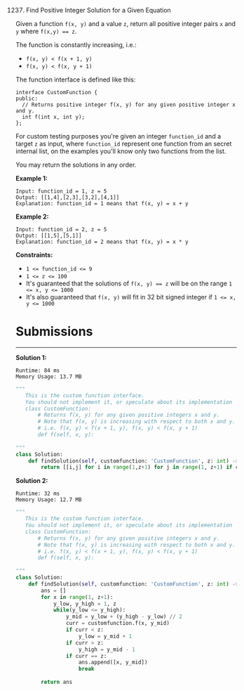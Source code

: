 1237. Find Positive Integer Solution for a Given Equation

Given a function  `f(x, y)` and a value `z`, return all positive integer pairs `x` and `y` where `f(x,y) == z`.

The function is constantly increasing, i.e.:

* `f(x, y) < f(x + 1, y)`
* `f(x, y) < f(x, y + 1)`

The function interface is defined like this: 

```
interface CustomFunction {
public:
  // Returns positive integer f(x, y) for any given positive integer x and y.
  int f(int x, int y);
};
```

For custom testing purposes you're given an integer `function_id` and a target `z` as input, where `function_id` represent one function from an secret internal list, on the examples you'll know only two functions from the list.  

You may return the solutions in any order.

 
**Example 1:**
```
Input: function_id = 1, z = 5
Output: [[1,4],[2,3],[3,2],[4,1]]
Explanation: function_id = 1 means that f(x, y) = x + y
```

**Example 2:**
```
Input: function_id = 2, z = 5
Output: [[1,5],[5,1]]
Explanation: function_id = 2 means that f(x, y) = x * y
```

**Constraints:**

* `1 <= function_id <= 9`
* `1 <= z <= 100`
* It's guaranteed that the solutions of `f(x, y) == z` will be on the range `1 <= x, y <= 1000`
* It's also guaranteed that `f(x, y)` will fit in 32 bit signed integer if `1 <= x, y <= 1000`

# Submissions
---
**Solution 1:**
```
Runtime: 84 ms
Memory Usage: 13.7 MB
```
```python
"""
   This is the custom function interface.
   You should not implement it, or speculate about its implementation
   class CustomFunction:
       # Returns f(x, y) for any given positive integers x and y.
       # Note that f(x, y) is increasing with respect to both x and y.
       # i.e. f(x, y) < f(x + 1, y), f(x, y) < f(x, y + 1)
       def f(self, x, y):
  
"""
class Solution:
    def findSolution(self, customfunction: 'CustomFunction', z: int) -> List[List[int]]:
        return [[i,j] for i in range(1,z+1) for j in range(1, z+1) if customfunction.f(i,j) == z ]
```

**Solution 2:**
```
Runtime: 32 ms
Memory Usage: 12.7 MB
```
```python
"""
   This is the custom function interface.
   You should not implement it, or speculate about its implementation
   class CustomFunction:
       # Returns f(x, y) for any given positive integers x and y.
       # Note that f(x, y) is increasing with respect to both x and y.
       # i.e. f(x, y) < f(x + 1, y), f(x, y) < f(x, y + 1)
       def f(self, x, y):
  
"""
class Solution:
    def findSolution(self, customfunction: 'CustomFunction', z: int) -> List[List[int]]:
        ans = []
        for x in range(1, z+1):
            y_low, y_high = 1, z
            while(y_low <= y_high):
                y_mid = y_low + (y_high - y_low) // 2
                curr = customfunction.f(x, y_mid)
                if curr < z:
                    y_low = y_mid + 1
                if curr > z:
                    y_high = y_mid - 1
                if curr == z:
                    ans.append([x, y_mid])
                    break    
                    
        return ans
```